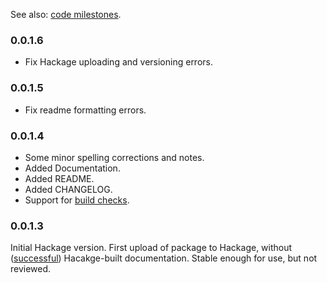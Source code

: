 See also: [code milestones](https://github.com/orome/crypto-enigma/milestones?state=closed).

### 0.0.1.6

* Fix Hackage uploading and versioning errors.

### 0.0.1.5

* Fix readme formatting errors.

### 0.0.1.4

* Some minor spelling corrections and notes.
* Added Documentation.
* Added README.
* Added CHANGELOG.
* Support for [build checks](https://travis-ci.org/orome/crypto-enigma).


### 0.0.1.3

Initial Hackage version. First upload of package to Hackage, 
without ([successful](https://hackage.haskell.org/package/crypto-enigma-0.0.1.3/reports/1)) Hacakge-built documentation.
Stable enough for use, but not reviewed.